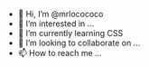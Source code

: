 - 👋 Hi, I’m @mrlocococo
- 👀 I’m interested in ...
- 🌱 I’m currently learning CSS
- 💞️ I’m looking to collaborate on ...
- 📫 How to reach me ...

<!---
mrlocococo/mrlocococo is a ✨ special ✨ repository because its `README.md` (this file) appears on your GitHub profile.
You can click the Preview link to take a look at your changes.
--->
